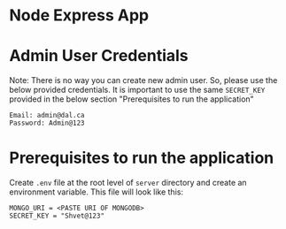 # Node Express App

# Admin User Credentials

Note: There is no way you can create new admin user. So, please use the below provided credentials. It is important to use the same `SECRET_KEY` provided in the below section "Prerequisites to run the application"

```
Email: admin@dal.ca
Password: Admin@123
```

# Prerequisites to run the application

Create `.env` file at the root level of `server` directory and create an environment variable. This file will look like this:

```
MONGO_URI = <PASTE URI OF MONGODB>
SECRET_KEY = "Shvet@123"
```
